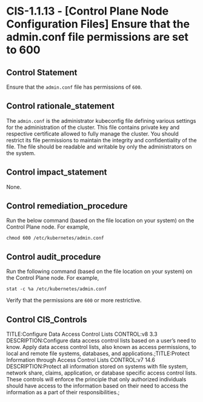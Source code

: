 # CIS-1.1.13 - \[Control Plane Node Configuration Files\] Ensure that the admin.conf file permissions are set to 600

## Control Statement

Ensure that the `admin.conf` file has permissions of `600`.

## Control rationale_statement

The `admin.conf` is the administrator kubeconfig file defining various settings for the administration of the cluster. This file contains private key and respective certificate allowed to fully manage the cluster. You should restrict its file permissions to maintain the integrity and confidentiality of the file. The file should be readable and writable by only the administrators on the system.

## Control impact_statement

None.

## Control remediation_procedure

Run the below command (based on the file location on your system) on the Control Plane node. For example,

```
chmod 600 /etc/kubernetes/admin.conf
```

## Control audit_procedure

Run the following command (based on the file location on your system) on the Control Plane node. For example,

```
stat -c %a /etc/kubernetes/admin.conf
```

Verify that the permissions are `600` or more restrictive.

## Control CIS_Controls

TITLE:Configure Data Access Control Lists CONTROL:v8 3.3 DESCRIPTION:Configure data access control lists based on a user’s need to know. Apply data access control lists, also known as access permissions, to local and remote file systems, databases, and applications.;TITLE:Protect Information through Access Control Lists CONTROL:v7 14.6 DESCRIPTION:Protect all information stored on systems with file system, network share, claims, application, or database specific access control lists. These controls will enforce the principle that only authorized individuals should have access to the information based on their need to access the information as a part of their responsibilities.;
